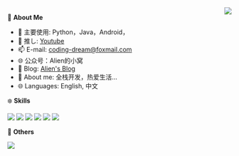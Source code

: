 <a href="#">
  <img align="right" src="https://github-readme-stats.vercel.app/api?username=coding-dream&count_private=true&show_icons=true" />
</a>

🍓 **About Me**

- 🔭 主要使用: Python，Java，Android，
- 🌱 推し: [Youtube](http://www.youtube.com/)
- 📫 E-mail: coding-dream@foxmail.com
- 🌐 公众号：Alien的小窝
- 🍨 Blog: [Alien's Blog](https://ssup.cc)
- 👯 About me: 全栈开发，热爱生活...
- 🌐 Languages: English, 中文

❄️ **Skills**

![](https://img.shields.io/badge/-Python-3e74a2?style=flat-square&logo=Python&logoColor=fff)
![](https://img.shields.io/badge/-Android-00add8?style=flat-square&logo=Android&logoColor=fff)
![](https://img.shields.io/badge/-Node.js-339933?style=flat-square&logo=Node.js&logoColor=fff)
![](https://img.shields.io/badge/-Vue-4fc08d?style=flat-square&logo=Vue.js&logoColor=fff)
![](https://img.shields.io/badge/-Docker-2496ED?style=flat-square&logo=Docker&logoColor=fff)
![](https://img.shields.io/badge/-Linux-000000?style=flat-square&logo=Linux&logoColor=fff)

🎄 **Others**

<img src="hhttps://github-readme-stats.vercel.app/api/top-langs/?username=coding-dream&layout=compact" />
<!-- <img src="https://osu-sig.vercel.app/card?user=coding-dream&mode=std&blur=6&animation=true&mini=true" /> -->
